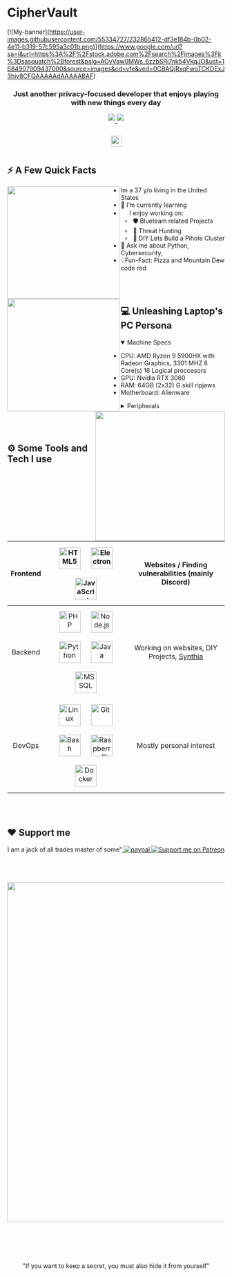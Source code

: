 # CipherVault 
[![My-banner][(https://user-images.githubusercontent.com/55334727/232865412-df3e184b-0b02-4e11-b319-57c595a3c01b.png)](https://cynthialabs.net)](https://www.google.com/url?sa=i&url=https%3A%2F%2Fstock.adobe.com%2Fsearch%2Fimages%3Fk%3Dsasquatch%2Bforest&psig=AOvVaw0MWs_6zzbSRi7nk54VkqJO&ust=1684907909437000&source=images&cd=vfe&ved=0CBAQjRxqFwoTCKDExJ3hiv8CFQAAAAAdAAAAABAF)

<!--
Welcome I am Sasquatch, 
-->  

<h3 align="center">Just another privacy-focused developer that enjoys playing with new things every day</h3>
<div align="center">

<!--
Active in here:
-->  

  <a href="https://discord.gg/flipper-xtreme" target="_blank">
    <img src="https://img.shields.io/badge/Discord-5865F2?style=for-the-badge&logo=discord&logoColor=white" style="margin-bottom: 5px;"/>
  </a>
  <a href="https://steamcommunity.com/id/ClaraCrazy" target="_blank">
    <img src="https://img.shields.io/badge/Steam-171A21?style=for-the-badge&logo=steam&logoColor=white" style="margin-bottom: 5px;"/>
  </a>

<!--
Mostly dead pages, lets add some space between those, shall we?

Actually... lets just remove them completely.
-->  

<!-- Be-gone!
  <img height="10" width="20" src="https://upload.wikimedia.org/wikipedia/commons/3/3d/1_120_transparent.png">

  <a href="https://twitter.com/CynthiaAI_" target="_blank">
    <img src=https://img.shields.io/badge/twitter-%2300acee.svg?&style=for-the-badge&logo=twitter&logoColor=white alt=twitter style="margin-bottom: 5px;" />
  </a>
  <a href="https://instagram.com/cynthia_dev" target="_blank">
    <img src=https://img.shields.io/badge/instagram-%23000000.svg?&style=for-the-badge&logo=instagram&logoColor=white alt=instagram style="margin-bottom: 5px;"/>
  </a>  
-->  

</div>
  <br>
</div>  

<div align="center">  
  <img style="margin: 10px" src="https://cdn.discordapp.com/attachments/1085349080592560169/1097954019248451635/ezgif.com-gif-maker_1.gif" height="25" />  
</div>

## ⚡️ A Few Quick Facts

<!--

-->  

<div>
<img align="left" height="260vh" src="https://user-images.githubusercontent.com/55334727/232866686-aec8bc11-14a3-4499-9072-9ea96e6e3db6.gif">
<img align="left" height="260vh" src="https://upload.wikimedia.org/wikipedia/commons/3/3d/1_120_transparent.png">
</div>

-  Im a 37 y/o living in the United States  
- 🌱 I’m currently learning  
- <img src="[https://media.giphy.com/media/WUlplcMpOCEmTGBtBW/giphy.gif](https://tenor.com/view/linux-computer-os-ghosth-cyber-gif-25074749)" width="16">  I enjoy working on:<br>
&nbsp; ∘ &nbsp; 🛡️ Blueteam related Projects<br>
&nbsp; ∘ &nbsp; 🔎 Threat Hunting<br>
&nbsp; ∘ &nbsp; 🔧 DIY Lets Build a Pihole Cluster<br>
- 💬 Ask me about Python, Cybersecurity,
- 💡Fun-Fact: Pizza and Mountain Dew code red

<br><br>
<!--
Unveiling the Beast: My Laptop's Mighty Specs 💻
-->
## 💻 Unleashing Laptop's PC Persona

<img align="right" height="300vh" src="https://user-images.githubusercontent.com/55334727/233895069-d1aa1e76-3ce5-4e3d-b1ea-ee7d34bd80c2.png">
<details open>
  <summary>Machine Specs</summary>

  - CPU: AMD Ryzen 9 5900HX with Radeon Graphics, 3301 MHZ 8 Core(s) 16 Logical proccesors
  - GPU: Nvidia RTX 3060
  - RAM: 64GB (2x32) G.skill ripjaws
  - Motherboard: Alienware
  
</details>

<details>
  <summary>Peripherals</summary>

  - Monitor: Lg 4k 
  - Keyboard: Ducky Flarestar pro ( it has spaceships!)
  - Mouse: Logitech G604
  - Audio Equip: 
    - Speakers: Working on creating some from an old sound bar 
    - Microphone: 6.0mm uni-directional, voice isolating
    - Headphones: Astro base A50 wireless

  </details>

<br><br>

## ⚙️ Some Tools and Tech I use

<!--

-->  

| Frontend | <img style="margin: 10px" src="https://profilinator.rishav.dev/skills-assets/html5-original-wordmark.svg" alt="HTML5" height="50" /> <img style="margin: 10px" src="https://profilinator.rishav.dev/skills-assets/electron-original.svg" alt="Electron" height="50" /> <img style="margin: 10px" src="https://profilinator.rishav.dev/skills-assets/javascript-original.svg" alt="JavaScript" height="50" /> | Websites / Finding vulnerabilities (mainly Discord) | 
| :---: | :---: | :---: |
| Backend | <img style="margin: 10px" src="https://profilinator.rishav.dev/skills-assets/php-original.svg" alt="PHP" height="50" /> <img style="margin: 10px" src="https://profilinator.rishav.dev/skills-assets/nodejs-original-wordmark.svg" alt="Node.js" height="50" /> <img style="margin: 10px" src="https://profilinator.rishav.dev/skills-assets/python-original.svg" alt="Python" height="50" /> <img style="margin: 10px" src="https://profilinator.rishav.dev/skills-assets/java-original-wordmark.svg" alt="Java" height="50" /> <img style="margin: 10px" src="https://user-images.githubusercontent.com/15386828/118396465-5129c000-b658-11eb-8fa1-48f185431c82.png" alt="MSSQL" height="50" /> | Working on websites, DIY Projects, [Synthia](https://meetsynthia.co)
| DevOps | <img style="margin: 10px" src="https://profilinator.rishav.dev/skills-assets/linux-original.svg" alt="Linux" height="50" /> <img style="margin: 10px" src="https://profilinator.rishav.dev/skills-assets/git-scm-icon.svg" alt="Git" height="50" /> <img style="margin: 10px" src="https://profilinator.rishav.dev/skills-assets/gnu_bash-icon.svg" alt="Bash" height="50" /> <img style="margin: 10px" src="https://upload.wikimedia.org/wikipedia/de/thumb/c/cb/Raspberry_Pi_Logo.svg/570px-Raspberry_Pi_Logo.svg.png" alt="Raspberry Pi" height="50" /> <img style="margin: 10px" src="https://profilinator.rishav.dev/skills-assets/docker-original-wordmark.svg" alt="Docker" height="50" />| Mostly personal interest |

<br><br>

## ❤️ Support me

<!--
Pwease support me >.<
-->  

<div align="center">
<p>I am a jack of all trades master of some"<a href="</p>

<a href="https://paypal.me/RdX2020" target="_blank">
  <img src="https://img.shields.io/badge/Donate-PayPal-blue.svg?style=for-the-badge&logo=Paypal&logoColor=white" alt=paypal style="margin-bottom: 5px;"/>
</a>
<a href="https://patreon.com/CynthiaLabs">
  <img src="https://img.shields.io/endpoint.svg?url=https%3A%2F%2Fshieldsio-patreon.vercel.app%2Fapi%3Fusername%3DCynthiaLabs%26type%3Dpatrons&style=for-the-badge" alt="Support me on Patreon" />
</a>
</div>
  
<br><br>

</p>

<p align="center">
  <img src="https://github-profile-trophy.vercel.app/?username=ClaraCrazy&theme=dracula&no-frame=false&no-bg=false&margin-w=4" width="786">
</p>

<br><br><br>

<!--
thats all Folks
-->  

<div align="center">  
  <img style="" />  
</div>
<div align="center">
  <p>"If you want to keep a secret, you must also hide it from yourself"</p>
</div>
